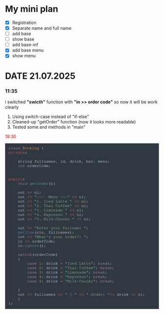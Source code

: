 # My mini plan

- [X] Registration 
- [X] Separate name and full name
- [ ] add base
- [ ] show base
- [ ] add base-inf
- [X] add base menu
- [X] show menu

# DATE 21.07.2025

### 11:35
i switched **"swicth"** function with **"in >> order code"** 
so now it will be work clearly

1. Using switch-case instead of "if-else" 
2. Cleaned-up "getOrder" function (now it looks more readable)
3. Tested some and methods in "main" 

<p style="color:red;>The only good news I am keep working and learning</p>

### 18:30

![Preview](./assets/screen_01.png)
